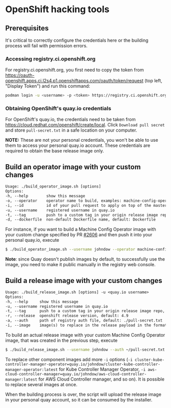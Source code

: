 # OpenShift hacking tools

## Prerequisites

It's critical to correctly configure the credentials here or the building process will fail with permission errors.

### Accessing registry.ci.openshift.org

For registry.ci.openshift.org, you first need to copy the token from https://oauth-openshift.apps.ci.l2s4.p1.openshiftapps.com/oauth/token/request (top left, "Display Token") and run this command:

```sh
podman login -u <username> -p <token> https://registry.ci.openshift.org
```

### Obtaining OpenShift's quay.io credentials

For OpenShift's quay.io, the credentials need to be taken from https://cloud.redhat.com/openshift/create/local. Click `Download pull secret` and store `pull-secret.txt` in a safe location on your computer.

**NOTE:** These are not your personal credentials, you won't be able to use them to access your personal quay.io account. These credentials are required to obtain the base release image only.

## Build an operator image with your custom changes

```txt
Usage: ./build_operator_image.sh [options]
Options:
-h, --help        show this message
-o, --operator    operator name to build, examples: machine-config-operator, cluster-kube-controller-manager-operator
-i, --id          id of your pull request to apply on top of the master branch
-u, --username    registered username in quay.io
-t, --tag         push to a custom tag in your origin release image repo, default: latest
-d, --dockerfile  non-default Dockerfile name, default: Dockerfile
```

For instance, if you want to build a Machine Config Operator image with your custom change specified by PR [\#2606](https://github.com/openshift/machine-config-operator/pull/2606) and then push it into your personal quay.io, execute

```sh
$ ./build_operator_image.sh --username johndow --operator machine-config-operator --id 2606
```

**Note**: since Quay doesn't publish images by default, to successfully use the image, you need to make it public manually in the registry web console.

## Build a release image with your custom changes

```txt
Usage: ./build_release_image.sh [options] -u <quay.io username>
Options:
-h, --help     show this message
-u, --username registered username in quay.io
-t, --tag      push to a custom tag in your origin release image repo, default: latest
-r, --release  openshift release version, default: 4.9
-a, --auth     path of registry auth file, default: ./pull-secret.txt
-i, --image    image(s) to replace in the release payload in the format '<component_name>=<image_path>'
```

To build an actual release image with your custom Machine Config Operator image, that was created in the previous step, execute

```sh
$ ./build_release_image.sh --username johndow --auth ~/pull-secret.txt -i machine-config-operator=quay.io/johndow/machine-config-operator:latest
```

To replace other component images add more `-i` options (`-i cluster-kube-controller-manager-operator=quay.io/johndow/cluster-kube-controller-manager-operator:latest` for Kube Controller Manager Operator, `-i aws-cloud-controller-manager=quay.io/johndow/aws-cloud-controller-manager:latest` for AWS Cloud Controller manager, and so on). It is possible to replace several images at once.

When the building process is over, the script will upload the release image in your personal quay account, so it can be consumed by the installer.
